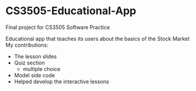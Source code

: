 # CS3505-Educational-App
Final project for CS3505 Software Practice

Educational app that teaches its users about the basics of the Stock Market
My contributions:
  - The lesson slides
  - Quiz section
    - multiple choice
  - Model side code
  - Helped develop the interactive lessons
